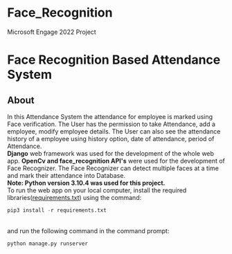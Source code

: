# Face_Recognition
Microsoft Engage 2022 Project
# Face Recognition Based Attendance System
## About
In this Attendance System the attendance for employee is marked using Face verification. The User has the permission to take Attendance, add a employee, modify employee details. The User can also see the attendance history of a employee using history option, date of attendance, period of Attendance.<br>
**Django** web framework was used for the development of the whole web app. **OpenCv and face_recognition API's** were used for the development of Face Recognizer. The Face Recognizer can detect multiple faces at a time and mark their attendance into Database.<br>
**Note: Python version 3.10.4 was used for this project.**<br>
To run the web app on your local computer, install the required libraries([requirements.txt](https://github.com/Yoiginder/Face_Recognition/blob/main/requirements.txt)) using the command:<br>
```python
pip3 install -r requirements.txt
``` 
<br>and run the following command in the command prompt:<br>
```python
python manage.py runserver
``` 
